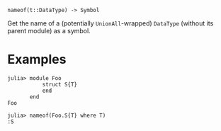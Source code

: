 ```
nameof(t::DataType) -> Symbol
```

Get the name of a (potentially `UnionAll`-wrapped) `DataType` (without its parent module) as a symbol.

# Examples

```jldoctest
julia> module Foo
           struct S{T}
           end
       end
Foo

julia> nameof(Foo.S{T} where T)
:S
```
